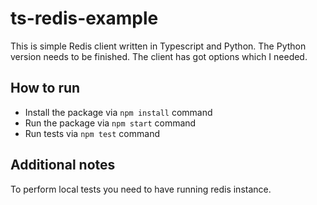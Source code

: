 # ts-redis-example

This is simple Redis client written in Typescript and Python. The Python version needs to be finished. The client has got options which I needed.

## How to run
- Install the package via ```npm install``` command
- Run the package via ```npm start``` command
- Run tests via ```npm test``` command

## Additional notes
To perform local tests you need to have running redis instance.

